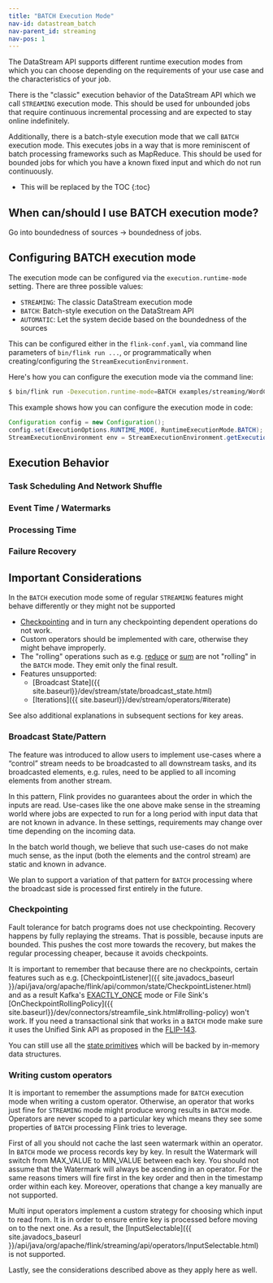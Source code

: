 ```yaml
---
title: "BATCH Execution Mode"
nav-id: datastream_batch
nav-parent_id: streaming
nav-pos: 1
---
```

<!--
Licensed to the Apache Software Foundation (ASF) under one
or more contributor license agreements.  See the NOTICE file
distributed with this work for additional information
regarding copyright ownership.  The ASF licenses this file
to you under the Apache License, Version 2.0 (the
"License"); you may not use this file except in compliance
with the License.  You may obtain a copy of the License at

  http://www.apache.org/licenses/LICENSE-2.0

Unless required by applicable law or agreed to in writing,
software distributed under the License is distributed on an
"AS IS" BASIS, WITHOUT WARRANTIES OR CONDITIONS OF ANY
KIND, either express or implied.  See the License for the
specific language governing permissions and limitations
under the License.
-->

The DataStream API supports different runtime execution modes from which you
can choose depending on the requirements of your use case and the
characteristics of your job.

There is the "classic" execution behavior of the DataStream API which we call
`STREAMING` execution mode. This should be used for unbounded jobs that require
continuous incremental processing and are expected to stay online indefinitely.

Additionally, there is a batch-style execution mode that we call `BATCH`
execution mode. This executes jobs in a way that is more reminiscent of batch
processing frameworks such as MapReduce. This should be used for bounded jobs
for which you have a known fixed input and which do not run continuously.

* This will be replaced by the TOC
{:toc}

## When can/should I use BATCH execution mode?

Go into boundedness of sources -> boundedness of jobs.

## Configuring BATCH execution mode

The execution mode can be configured via the `execution.runtime-mode` setting.
There are three possible values:

 - `STREAMING`: The classic DataStream execution mode
 - `BATCH`: Batch-style execution on the DataStream API
 - `AUTOMATIC`: Let the system decide based on the boundedness of the sources

 This can be configured either in the `flink-conf.yaml`, via command line
 parameters of `bin/flink run ...`, or programmatically when
 creating/configuring the `StreamExecutionEnvironment`.

 Here's how you can configure the execution mode via the command line:

 ```bash
 $ bin/flink run -Dexecution.runtime-mode=BATCH examples/streaming/WordCount.jar
 ```

 This example shows how you can configure the execution mode in code:

 ```java
Configuration config = new Configuration();
config.set(ExecutionOptions.RUNTIME_MODE, RuntimeExecutionMode.BATCH);
StreamExecutionEnvironment env = StreamExecutionEnvironment.getExecutionEnvironment(config);
 ```

## Execution Behavior

### Task Scheduling And Network Shuffle

### Event Time / Watermarks

### Processing Time

### Failure Recovery

## Important Considerations

In the `BATCH` execution mode some of regular `STREAMING` features might behave differently or they might not be supported

* [Checkpointing]({{site.baseurl}}/concepts/stateful-stream-processing.html#stateful-stream-processing)
 and in turn any checkpointing dependent operations do not work.
* Custom operators should be implemented with care, otherwise they might behave improperly.
* The "rolling" operations such as e.g. [reduce](http://localhost:4000/dev/stream/operators/#reduce)
 or [sum]({{site.baseurl}}/dev/stream/operators/#aggregation) are not "rolling" in the `BATCH` mode.
 They emit only the final result.
* Features unsupported:
    - [Broadcast State]({{ site.baseurl}}/dev/stream/state/broadcast_state.html)
    - [Iterations]({{ site.baseurl}}/dev/stream/operators/#iterate)

See also additional explanations in subsequent sections for key areas.

### Broadcast State/Pattern

The feature was introduced to allow users to implement use-cases where a “control” stream needs to
be broadcasted to all downstream tasks, and its broadcasted elements, e.g. rules, need to be applied
to all incoming elements from another stream.

In this pattern, Flink provides no guarantees about the order in which the inputs are read.
Use-cases like the one above make sense in the streaming world where jobs are expected to run for
a long period with input data that are not known in advance. In these settings, requirements
may change over time depending on the incoming data. 

In the batch world though, we believe that such use-cases do not make much sense, as the input
(both the elements and the control stream) are static and known in advance.

We plan to support a variation of that pattern for `BATCH` processing where the broadcast side is
processed first entirely in the future.


### Checkpointing

Fault tolerance for batch programs does not use checkpointing. Recovery happens by fully replaying
the streams. That is possible, because inputs are bounded. This pushes the cost more towards the
recovery, but makes the regular processing cheaper, because it avoids checkpoints.

It is important to remember that because there are no checkpoints, certain features such as e.g. 
[CheckpointListener]({{ site.javadocs_baseurl }}/api/java/org/apache/flink/api/common/state/CheckpointListener.html) and
as a result Kafka's [EXACTLY_ONCE]({{site.baseurl}}/dev/connectors/kafka.html#kafka-producers-and-fault-tolerance)
mode or File Sink's [OnCheckpointRollingPolicy]({{ site.baseurl}}/dev/connectors/streamfile_sink.html#rolling-policy) 
won't work. If you need a transactional sink that works in a `BATCH` mode make sure it uses the Unified Sink API as proposed
in the [FLIP-143](https://cwiki.apache.org/confluence/display/FLINK/FLIP-143%3A+Unified+Sink+API).

You can still use all the [state primitives]({{site.baseurl}}/dev/stream/state/state.html#working-with-state)
which will be backed by in-memory data structures.

### Writing custom operators

It is important to remember the assumptions made for `BATCH` execution mode when writing a
custom operator. Otherwise, an operator that works just fine for `STREAMING` mode might produce
wrong results in `BATCH` mode. Operators are never scoped to a particular key which means they
see some properties of `BATCH` processing Flink tries to leverage. 

First of all you should not cache the last seen watermark within an operator. In `BATCH` mode we
process records key by key. In result the Watermark will switch from MAX_VALUE to MIN_VALUE between
each key. You should not assume that the Watermark will always be ascending in an operator. For the
same reasons timers will fire first in the key order and then in the timestamp order within each key.
Moreover, operations that change a key manually are not supported.

Multi input operators implement a custom strategy for choosing which input to read from. It is in order
to ensure entire key is processed before moving on to the next one. As a result, the 
[InputSelectable]({{ site.javadocs_baseurl }}/api/java/org/apache/flink/streaming/api/operators/InputSelectable.html)
is not supported.

Lastly, see the considerations described above as they apply here as well.

